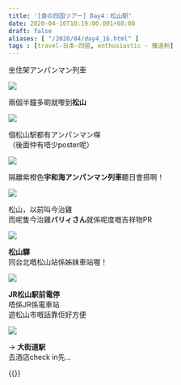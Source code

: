 ```yaml
---
title: '[食の四国ツアー] Day4：松山駅'
date: 2020-04-16T10:19:00.001+08:00
draft: false
aliases: [ "/2020/04/day4_16.html" ]
tags : [travel-日本-四國, enthusiastic - 鐵道粉]
---
```


坐住架アンパンマン列車  

![](/images/shikoku4e.jpg)

兩個半鐘多啲就嚟到**松山**  

![](/images/shikoku4e1.jpg)

個松山駅都有アンパンマン㗎  
（後面仲有唔少poster呢）  

![](/images/shikoku4e2.jpg)

隔離紫橙色**宇和海アンパンマン列車**聽日會搭啊！  

![](/images/shikoku4e3.jpg)

松山，以前叫今治雞  
而呢隻今治雞**バリィさん**就係呢度嘅吉祥物PR  

![](/images/shikoku4e4.jpg)

**松山驛**  
同台北嘅松山站係姊妹車站喔！  

![](/images/shikoku4e5.jpg)

**JR松山駅前電停**  
唔係JR係電車站  
遊松山市嘅話靠佢好方便  

![](/images/shikoku4e6.jpg)

→ **大街道駅**  
去酒店check in先...  
  
{{<shikoku>}}
  
